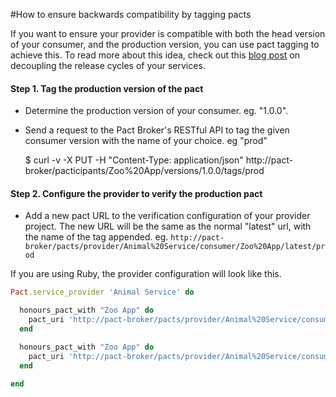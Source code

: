 #How to ensure backwards compatibility by tagging pacts

If you want to ensure your provider is compatible with both the head version of your consumer, and the production version, you can use pact tagging to achieve this. To read more about this idea, check out this [blog post][blog] on decoupling the release cycles of your services.

#### Step 1. Tag the production version of the pact

* Determine the production version of your consumer. eg. "1.0.0".
* Send a request to the Pact Broker's RESTful API to tag the given consumer version with the name of your choice. eg "prod"

    $ curl -v -X PUT -H "Content-Type: application/json"
    http://pact-broker/pacticipants/Zoo%20App/versions/1.0.0/tags/prod

#### Step 2. Configure the provider to verify the production pact

* Add a new pact URL to the verification configuration of your provider project. The new URL will be the same as the normal "latest" url, with the name of the tag appended. 
eg. `http://pact-broker/pacts/provider/Animal%20Service/consumer/Zoo%20App/latest/prod`

If you are using Ruby, the provider configuration will look like this.

```ruby
Pact.service_provider 'Animal Service' do

  honours_pact_with "Zoo App" do
    pact_uri 'http://pact-broker/pacts/provider/Animal%20Service/consumer/Zoo%20App/latest'
  end

  honours_pact_with "Zoo App" do
    pact_uri 'http://pact-broker/pacts/provider/Animal%20Service/consumer/Zoo%20App/latest/prod'
  end

end

```

[blog]: http://techblog.realestate.com.au/enter-the-pact-matrix-or-how-to-decouple-the-release-cycles-of-your-microservices/
